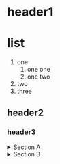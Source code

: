 # header1
# list
1. one
     1. one one
     1. one two
1. two
1. three   

## header2
### header3

<details>
  <summary>Section A</summary>
  a
  <details>
    <summary>Section A.B</summary>
    b
    <details>
       <summary>Section A.B.C</summary>
       c 
       <details>
          <summary>Section A.B.C.D</summary>
          d
  </details>
  </details>
  </details>
  </details>
  </details>

<details>
   <summary>Section B</summary>
   important stuff goes here
1. one
     1. one one
     1. one two
1. two
1. three   
</details>

